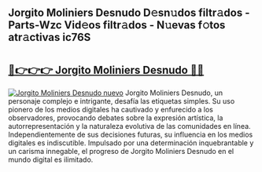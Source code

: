 ## Jorgito Moliniers Desnudo D𝚎sn𝚞dos filtr𝚊dos - Parts-Wzc Vid𝚎os filtr𝚊dos - N𝚞evas f𝚘tos atr𝚊ctivas ic76S

# <h2><a href="http://mbbpde.tromn.icu/?c=Jorgito+Moliniers+Desnudo">🔗👉👉👉 Jorgito Moliniers Desnudo 🔗🔗</a></h2>

[![Jorgito Moliniers Desnudo nuevo](https://i.imgur.com/pEAQMta.gif)](http://mbbpde.tromn.icu/?c=Jorgito+Moliniers+Desnudo)
Jorgito Moliniers Desnudo, un personaje complejo e intrigante, desafía las etiquetas simples. Su uso pionero de los medios digitales ha cautivado y enfurecido a los observadores, provocando debates sobre la expresión artística, la autorrepresentación y la naturaleza evolutiva de las comunidades en línea. Independientemente de sus decisiones futuras, su influencia en los medios digitales es indiscutible. Impulsado por una determinación inquebrantable y un carisma innegable, el progreso de Jorgito Moliniers Desnudo en el mundo digital es ilimitado.
